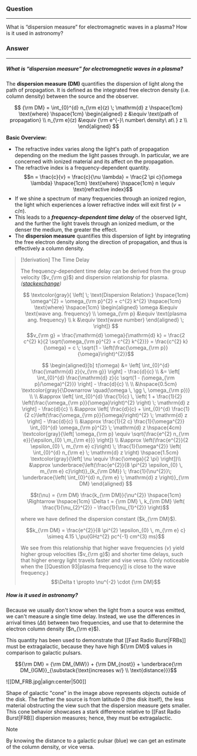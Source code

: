 ### Question
---
What is “dispersion measure” for electromagnetic waves in a plasma? How is it used in astronomy?

### Answer
---
##### What is “dispersion measure” for electromagnetic waves in a plasma?

The **dispersion measure (DM)** quantifies the dispersion of light along the path of propagation. It is defined as the integrated free electron density (i.e. column density) between the source and the observer.

$$
{\rm DM} = \int_{0}^{d} n_{\rm e}(z) \; \mathrm{d} z
\hspace{1cm} \text{where} \hspace{1cm}
\begin{aligned}
	z &\equiv \text{path of propagation} \\
	n_{\rm e}(z) &\equiv {\rm e^{-}\ number\ density\ at\ } z \\
\end{aligned}
$$

**Basic Overview:**
- The refractive index varies along the light's path of propagation depending on the medium the light passes through. In particular, we are concerned with ionized material and its affect on the propagation.
- The refractive index is a frequency-dependent quantity. $$n = \frac{c}{v} = \frac{c}{\nu \lambda} = \frac{2 \pi c}{\omega \lambda} \hspace{1cm} \text{where} \hspace{1cm} n \equiv \text{refractive index}$$
- If we shine a spectrum of many frequencies through an ionized region, the light which experiences a lower refractive index will exit first ($v = c/n$).
- This leads to a ***frequency-dependent time delay*** of the observed light, and the further the light travels through an ionized medium, or the denser the medium, the greater the effect.
- The **dispersion measure** quantifies this dispersion of light by integrating the free electron density along the direction of propagation, and thus is effectively a column density.

> [!derivation] The Time Delay
> 
> The frequency-dependent time delay can be derived from the group velocity ($v_{\rm g}$) and dispersion relationship for plasma. *([stackexchange](https://astronomy.stackexchange.com/questions/37100/how-to-determine-arrival-time-delay-given-dispersion-measure))*
> 
> $$
> \textcolor{gray}{ \left[ \; 
> \text{Dispersion Relation:} \hspace{1cm} \omega^{2} = \omega_{\rm p}^{2} + c^{2} k^{2}
> \hspace{1cm} \text{where} \hspace{1cm}
> \begin{aligned}
> 	\omega &\equiv \text{wave ang. frequency} \\
> 	\omega_{\rm p} &\equiv \text{plasma ang. frequency} \\
> 	k &\equiv \text{wave number}
> \end{aligned}
> \; \right]}
> $$
> $$v_{\rm g} = \frac{\mathrm{d} \omega}{\mathrm{d} k} = \frac{2 c^{2} k}{2 \sqrt{\omega_{\rm p}^{2} + c^{2} k^{2}}} = \frac{c^{2} k}{\omega} = c \; \sqrt{1 - \left(\frac{\omega_{\rm p}}{\omega}\right)^{2}}$$
> 
> $$
> \begin{aligned}[b]
> 	t(\omega) &= \left[ \int_{0}^{d} \frac{\mathrm{d} z}{v_{\rm g}} \right] - \frac{d}{c} \\
> 	&= \left[ \int_{0}^{d} \frac{\mathrm{d} z}{c \sqrt{1 - (\omega_{\rm p}/\omega)^{2}}} \right] - \frac{d}{c} \\
> 	\\
> 	&\hspace{0.5cm} \textcolor{gray}{\Downarrow \quad(\omega \, \gg \, \omega_{\rm p})} \\
> 	\\
> 	&\approx \left[ \int_{0}^{d} \frac{1}{c} \, \left( 1 + \frac{1}{2} \left(\frac{\omega_{\rm p}}{\omega}\right)^{2} \right) \; \mathrm{d} z \right] - \frac{d}{c} \\
> 	&\approx \left[ \frac{d}{c} + \int_{0}^{d} \frac{1}{2 c}\left(\frac{\omega_{\rm p}}{\omega}\right)^{2} \; \mathrm{d} z \right] - \frac{d}{c} \\
> 	&\approx \frac{1}{2 c} \frac{1}{\omega^{2}} \int_{0}^{d} \omega_{\rm p}^{2} \; \mathrm{d} z \hspace{4cm} \textcolor{gray}{\left[ \omega_{\rm p} \equiv \sqrt{\frac{e^{2} n_{\rm e}}{\epsilon_{0} \,m_{\rm e}}} \right]} \\
> 	&\approx \left(\frac{e^{2}}{2 \epsilon_{0} \, m_{\rm e} c}\right) \; \frac{1}{\omega^{2}} \left( \int_{0}^{d} n_{\rm e} \; \mathrm{d} z \right) \hspace{1.5cm} \textcolor{gray}{\left[ \nu \equiv \frac{\omega}{2 \pi} \right]}\\
> 	&\approx \underbrace{\left(\frac{e^{2}}{8 \pi^{2} \epsilon_{0} \, m_{\rm e} c}\right)}_{k_{\rm DM}} \; \frac{1}{\nu^{2}}\; \underbrace{\left( \int_{0}^{d} n_{\rm e} \; \mathrm{d} z \right)}_{\rm DM}
> \end{aligned}
> $$
> 
> $$t(\nu) = {\rm DM} \frac{k_{\rm DM}}{\nu^{2}} \hspace{1cm} \Rightarrow \hspace{1cm} \Delta t = {\rm DM} \, k_{\rm DM} \left( \frac{1}{\nu_{2}^{2}} - \frac{1}{\nu_{1}^{2}} \right)$$
> 
> where we have defined the dispersion constant ($k_{\rm DM}$). 
> 
> $$k_{\rm DM} = \frac{e^{2}}{8 \pi^{2} \epsilon_{0} \, m_{\rm e} c} \simeq 4.15 \,\pu{GHz^{2} pc^{-1} cm^{3} ms}$$
> 
> We see from this relationship that higher wave frequencies ($\nu$) yield higher group velocities ($v_{\rm g}$) and shorter time delays, such that higher energy light travels faster and vise versa. (Only noticeable when the [[Question 93|plasma frequency]] is close to the wave frequency.)
> $$\Delta t \propto \nu^{-2} \cdot {\rm DM}$$

##### How is it used in astronomy?

Because we usually don't know when the light from a source was emitted, we can't measure a single time delay. Instead, we use the differences in arrival times ($\Delta t$) between two frequencies, and use that to determine the electron column density ($n_{\rm e}$).

This quantity has been used to demonstrate that [[Fast Radio Burst|FRBs]] must be extragalactic, because they have high ${\rm DM}$ values in comparison to galactic pulsars.

$${\rm DM} = {\rm DM_{MW}} + {\rm DM_{nost}} + \underbrace{\rm DM_{IGM}}_{\substack{\text{increases w/} \\ \text{distance}}}$$

![[DM_FRB.jpg|align:center|500]]

Shape of galactic "cone" in the image above represents objects outside of the disk. The farther the source is from latitude 0 (the disk itself), the less material obstructing the view such that the dispersion measure gets smaller. This cone behavior showcases a stark difference relative to [[Fast Radio Burst|FRB]] dispersion measures; hence, they must be extragalactic.

> [!note] 
> By knowing the distance to a galactic pulsar (blue) we can get an estimate of the column density, or vice versa.